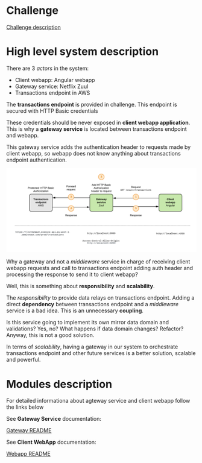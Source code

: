 # Challenge

[Challenge description](https://github.com/payvision-development/recruitment-challenges/tree/fullstack-engineer)

# High level system description

There are 3 _actors_ in the system:

* Client webapp: Angular webapp
* Gateway service: Netflix Zuul
* Transactions endpoint in AWS

The **transactions endpoint** is provided in challenge. This endpoint is secured with HTTP Basic credentials

These credentials should be never exposed in **client webapp application**. This is why a **gateway service** is located between transactions endpoint and webapp.

This gateway service adds the authentication header to requests made by client webapp, so webapp does not know anything about transactions endpoint authentication.

![alt text](./img/high-level-description.png "High level description")

Why a gateway and not a _middleware_ service in charge of receiving client webapp requests and call to transactions endpoint adding auth header and processing the response to send it to client webapp?

Well, this is something about **responsibility** and **scalability**.

The _responsibility_ to provide data relays on transactions endpoint. Adding a direct **dependency** between transactions endpoint and a _middleware_ service is a bad idea. This is an unnecessary **coupling**. 

Is this service going to implement its own mirror data domain and validations? Yes, no? What happens if data domain changes? Refactor? Anyway, this is not a good solution.

In terms of _scalability_, having a gateway in our system to orchestrate transactions endpoint and other future services is a better solution, scalable and powerful.

# Modules description

For detailed informationa about agteway service and client webapp follow the links below

See **Gateway Service** documentation:

[Gateway README](./zuul-gateway/README.md)

See **Client WebApp** documentation:

[Webapp README](./webapp/README.md)
